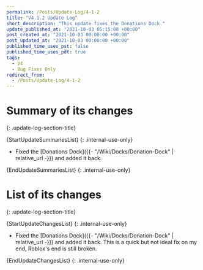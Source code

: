```yaml
---
permalink: /Posts/Update-Log/4-1-2
title: "V4.1.2 Update Log"
short_description: "This update fixes the Donations Dock."
update_published_at: "2021-10-03 05:15:00 +00:00"
post_created_at: "2021-10-03 00:00:00 +00:00"
post_updated_at: "2021-10-03 00:00:00 +00:00"
published_time_uses_pst: false
published_time_uses_pdt: true
tags:
  - V4
  - Bug Fixes Only
redirect_from:
  - /Posts/Update-Log/4-1-2
---
```


# Summary of its changes
{: .update-log-section-title}

{StartUpdateSummariesList}
{: .internal-use-only}

* Fixed the [Donations Dock]({{- "/Wiki/Docks/Donation-Dock" | relative_url -}}) and added it back.

{EndUpdateSummariesList}
{: .internal-use-only}

# List of its changes
{: .update-log-section-title}

{StartUpdateChangesList}
{: .internal-use-only}

* Fixed the [Donations Dock]({{- "/Wiki/Docks/Donation-Dock" | relative_url -}}) and added it back. This is a quick but not ideal fix on my end, Roblox's end is still broken.

{EndUpdateChangesList}
{: .internal-use-only}